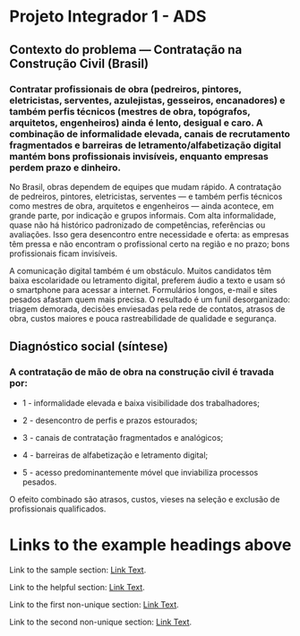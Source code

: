 # Projeto Integrador 1 - ADS

## Contexto do problema — Contratação na Construção Civil (Brasil)

###  Contratar profissionais de obra (pedreiros, pintores, eletricistas, serventes, azulejistas, gesseiros, encanadores) e também perfis técnicos (mestres de obra, topógrafos, arquitetos, engenheiros) ainda é lento, desigual e caro. A combinação de informalidade elevada, canais de recrutamento fragmentados e barreiras de letramento/alfabetização digital mantém bons profissionais invisíveis, enquanto empresas perdem prazo e dinheiro.


No Brasil, obras dependem de equipes que mudam rápido. A contratação de pedreiros, pintores, eletricistas, serventes — e também perfis técnicos como mestres de obra, arquitetos e engenheiros — ainda acontece, em grande parte, por indicação e grupos informais. Com alta informalidade, quase não há histórico padronizado de competências, referências ou avaliações. Isso gera desencontro entre necessidade e oferta: as empresas têm pressa e não encontram o profissional certo na região e no prazo; bons profissionais ficam invisíveis.

A comunicação digital também é um obstáculo. Muitos candidatos têm baixa escolaridade ou letramento digital, preferem áudio a texto e usam só o smartphone para acessar a internet. Formulários longos, e-mail e sites pesados afastam quem mais precisa. O resultado é um funil desorganizado: triagem demorada, decisões enviesadas pela rede de contatos, atrasos de obra, custos maiores e pouca rastreabilidade de qualidade e segurança.

## Diagnóstico social (síntese)

### A contratação de mão de obra na construção civil é travada por: 

* 1 - informalidade elevada e baixa visibilidade dos trabalhadores; 

* 2 - desencontro de perfis e prazos estourados; 

* 3 - canais de contratação fragmentados e analógicos; 

* 4 - barreiras de alfabetização e letramento digital;

* 5 - acesso predominantemente móvel que inviabiliza processos pesados. 

O efeito combinado são atrasos, custos, vieses na seleção e exclusão de profissionais qualificados.

# Links to the example headings above

Link to the sample section: [Link Text](#sample-section).

Link to the helpful section: [Link Text](#thisll-be-a-helpful-section-about-the-greek-letter-Θ).

Link to the first non-unique section: [Link Text](#this-heading-is-not-unique-in-the-file).

Link to the second non-unique section: [Link Text](#this-heading-is-not-unique-in-the-file-1).
